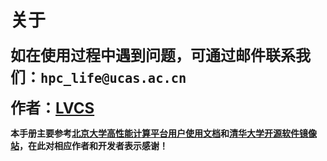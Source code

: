 # 关于

<font size=5>

**如在使用过程中遇到问题，可通过邮件联系我们：`hpc_life@ucas.ac.cn`**
</font>
<font size=5>

**作者：[LVCS](https://github.com/lllvcs)**
</font>

**本手册主要参考[北京大学高性能计算平台用户使用文档](https://hpc.pku.edu.cn/_book/)和[清华大学开源软件镜像站](https://mirrors.tuna.tsinghua.edu.cn/)，在此对相应作者和开发者表示感谢！**
